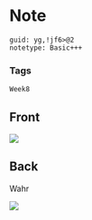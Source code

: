 # Note
```
guid: yg,!jf6>@2
notetype: Basic+++
```

### Tags
```
Week8
```

## Front
<img src="paste-143f10298a79c1ec4ba2855674c837ee00f19af1.jpg">

## Back
Wahr

<img src="paste-961974e2762006df52a00143be96073d277215f9.jpg">

